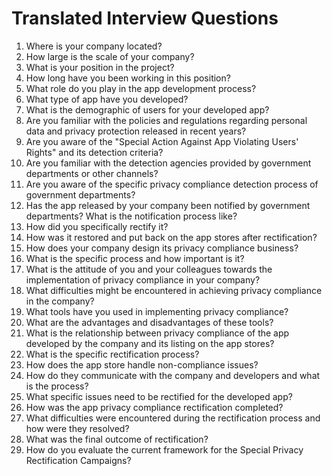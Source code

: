 # Translated Interview Questions

1. Where is your company located?
2. How large is the scale of your company?
3. What is your position in the project?
4. How long have you been working in this position?
5. What role do you play in the app development process?
6. What type of app have you developed?
7. What is the demographic of users for your developed app?
8. Are you familiar with the policies and regulations regarding personal data and privacy protection released in recent years?
9. Are you aware of the "Special Action Against App Violating Users' Rights" and its detection criteria?
10. Are you familiar with the detection agencies provided by government departments or other channels?
11. Are you aware of the specific privacy compliance detection process of government departments?
12. Has the app released by your company been notified by government departments? What is the notification process like?
13. How did you specifically rectify it? 
14. How was it restored and put back on the app stores after rectification?
15. How does your company design its privacy compliance business? 
16. What is the specific process and how important is it?
17. What is the attitude of you and your colleagues towards the implementation of privacy compliance in your company?
18. What difficulties might be encountered in achieving privacy compliance in the company?
19. What tools have you used in implementing privacy compliance? 
20. What are the advantages and disadvantages of these tools?
21. What is the relationship between privacy compliance of the app developed by the company and its listing on the app stores? 
22. What is the specific rectification process?
23. How does the app store handle non-compliance issues? 
24. How do they communicate with the company and developers and what is the process?
25. What specific issues need to be rectified for the developed app? 
26. How was the app privacy compliance rectification completed?
27. What difficulties were encountered during the rectification process and how were they resolved? 
28. What was the final outcome of rectification?
29. How do you evaluate the current framework for the Special Privacy Rectification Campaigns?
